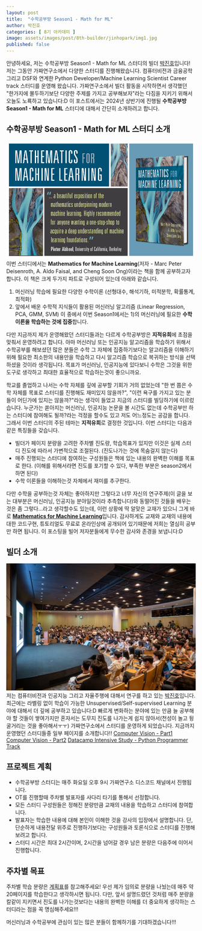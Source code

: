 ```yaml
---
layout: post
title:  "수학공부방 Season1 - Math for ML"
author: 박진호
categories: [ 8기 아카데미 ]
image: assets/images/post/8th-builder/jinhopark/img1.jpg
published: false
---
```


안녕하세요, 저는 수학공부방 Season1 - Math for ML 스터디의 빌더 [박진호](www.linkedin.com/in/jinho-park-9010)입니다!
저는 그동안 가짜연구소에서 다양한 스터디를 진행해왔습니다. 컴퓨터비전과 금융공학 그리고 DSF와 연계한 Python Developer/Machine Learning Scientist Career track 스터디를 운영해 왔습니다.
가짜연구소에서 빌더 활동을 시작하면서 생각했던 "한가지에 몰두하기보단 다양한 주제를 가지고 공부해보자"라는 다짐을 지키기 위해서 오늘도 노룍하고 있습니다:D 
이 포스트에서는 2024년 상반기에 진행될 **수학공부방 Season1 - Math for ML** 스터디에 대해서 간단히 소개하려고 합니다.


## 수학공부방 Season1 - Math for ML 스터디 소개

![img](../assets/images/post/8th-builder/jinhopark/img2.jpg)
이번 스터디에서는 **Mathematics for Machine Learning**(저자 - Marc Peter Deisenroth, A. Aldo Faisal, and Cheng Soon Ong)이라는 책을 함께 공부하고자 합니다.
이 책은 크게 두가지 파트로 구성되어 있는데 아래와 같습니다.
1) 머신러닝 학습에 필요한 다양한 수학이론 (선형대수, 해석기하, 미적분학, 확률통계, 최적화)
2) 앞에서 배운 수학적 지식들이 활용된 머신러닝 알고리즘 (Linear Regression, PCA, GMM, SVM)
이 중에서 이번 Season1에서는 1)의 머신러닝에 필요한 **수학이론을 학습하는 것에 집중**합니다.

다만 지금까지 제가 운영해왔던 스터디들과는 다르게 수학공부방은 **지적유희**에 초점을 맞춰서 운영하려고 합니다.
아마 머신러닝 또는 인공지능 알고리즘을 학습하기 위해서 수학공부를 해보셨던 많은 분들은 수학 그 자체에 집중하기보다는 알고리즘을 이해하기 위해 필요한 최소한의 내용만을 학습하고 다시 알고리즘 학습으로 복귀하는 방식을 선택하셨을 것이라 생각됩니다. 목표가 머신러닝, 인공지능에 있다보니 수학은 그것을 위한 도구로 생각하고 최대한 효율적으로 학습하는것이 좋으니까요.

학교를 졸업하고 나서는 수학 자체를 깊에 공부할 기회가 거의 없었는데 "한 번 쯤은 수학 자체를 목표로 스터디를 진행해도 재미있지 않을까?", "이런 욕구를 가지고 있는 분들이 어딘가에 있지는 않을까?"라는 생각이 들었고 지금의 스터디를 빌딩하기에 이르렀습니다. 누군가는 쏟아지는 머신러닝, 인공지능 논문을 볼 시간도 없는데 수학공부만 하는 스터디에 참여해도 될까?라는 걱정을 할수도 있고 저도 어느정도는 공감을 합니다. 그래서 이번 스터디의 주된 테마는 **지적유희**로 결정한 것입니다. 이번 스터디는 다음과 같은 특징들을 갖습니다.

- 빌더가 페이지 분량을 고려한 주차별 진도량, 학습목표가 있지만 이것은 실제 스터디 진도에 따라서 가변적으로 조절된다. (진도나가는 것에 목숨걸지 않는다)
- 매주 진행되는 스터디에 참여하는 구성원들은 책에 있는 내용의 완벽한 이해를 목표로 한다. (이해를 위해서라면 진도를 포기할 수 있다, 부족한 부분은 season2에서 하면 된다)
- 수학 이론들을 이해하는것 자체에서 재미를 추구한다.

다만 수학을 공부하는것 자체는 좋아하지만 그렇다고 너무 자신의 연구주제(이 글을 보는 대부분은 머신러닝, 인공지능 분야일것이라 추측합니다)와 동떨어진 것들을 배우는것은 좀 그렇다...라고 생각할수도 있는데, 이런 상황에 딱 알맞은 교재가 있으니 그게 바로 [**Mathematics for Machine Learning**](https://mml-book.github.io/)입니다.
감사하게도 교재와 교재의 내용에 대한 코드구현, 튜토리얼도 무료로 온라인상에 공개되어 있기때문에 저희는 열심히 공부만 하면 됩니다. 
이 포스팅을 빌어 저자분들에게 무수한 감사와 존경을 보냅니다:D


## 빌더 소개
![img](../assets/images/post/8th-builder/jinhopark/img3.jpg)
저는 컴퓨터비전과 인공지능 그리고 자율주행에 대해서 연구를 하고 있는 [박진호](www.linkedin.com/in/jinho-park-9010)입니다.
최근에는 라벨링 없이 학습이 가능한 Unsupervised/Self-supervised Learning 분야에 대해서 더 깊에 공부하고 있습니다:D
빠르게 변화하는 분야에 있는 만큼 늘 공부해야 할 것들이 쌓여가지만 혼자서는 도무지 진도를 나가는게 쉽지 않아서(천성이 놀고 뒹굴거리는 것을 좋아해서ㅜㅜ) 가짜연구소에서 스터디를 운영하게 되었습니다.
지금까지 운영했던 스터디들중 일부 페이지를 소개합니다!!
[Computer Vision - Part1](https://pseudo-lab.com/chanrankim/Computer-Vision-Part1-c8c9fe2978b34f13b06aad58d33b9ef3)
[Computer Vision - Part2](https://pseudo-lab.com/chanrankim/Computer-Vision-Part2-6f0ee01150d2468495dfa0511e6faee8)
[Datacamp Intensive Study - Python Programmer Track](https://pseudo-lab.com/chanrankim/Datacamp-Intensive-Study-Python-Programmer-Track-a73fd61c8f54483dafb1a3d3ebf74454)


## 프로젝트 계획

- 수학공부방 스터디는 매주 화요일 오후 9시 가짜연구소 디스코드 채널에서 진행됩니다.
- OT를 진행할때 주차별 발표자를 사다리 타기를 통해서 선정합니다.
- 모든 스터디 구성원들은 정해진 분량만큼 교재의 내용을 학습하고 스터디에 참여합니다.
- 발표자는 학습한 내용에 대해 본인이 이해한 것을 강사의 입장에서 설명합니다. 단, 단순하게 내용전달 위주로 진행하기보다는 구성원들과 토론식으로 스터디를 진행해보려고 합니다.
- 스터디 시간은 최대 2시간이며, 2시간을 넘어갈 경우 남은 분량은 다음주에 이어서 진행합니다.


## 주차별 목표

주차별 학습 분량은 [계획표](https://www.notion.so/chanrankim/Season1-Math-for-ML-acff3b9250334dd4a51b0f95716a574d)를 참고해주세요!
우선 제가 임의로 분량을 나눴는데 매주 약 20페이지를 학습한다고 생각하시면 됩니다.
다만, 앞서 설명드렸던 것처럼 매주 분량을 칼같이 지키면서 진도를 나가는것보다는 내용의 완벽한 이해를 더 중요하게 생각하는 스터디라는 점을 꼭 명심해주세요!!!


머신러닝과 수학공부에 관심이 있는 많은 분들이 함께하기를 기대하겠습니다!!!

